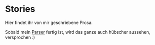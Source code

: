 # Stories

Hier findet ihr von mir geschriebene Prosa.

Sobald mein [Parser](https://github.com/LyndisCealin/Small-ODF-Parser) fertig ist, wird das ganze auch hübscher aussehen, versprochen :)
